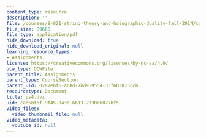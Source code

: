 ```yaml
---
content_type: resource
description: ''
file: /courses/8-821-string-theory-and-holographic-duality-fall-2014/cad5bf5f9f45043d66132330e6827bf5_MIT8_821F14_pset4.pdf
file_size: 89660
file_type: application/pdf
hide_download: true
hide_download_original: null
learning_resource_types:
- Assignments
license: https://creativecommons.org/licenses/by-nc-sa/4.0/
ocw_type: OCWFile
parent_title: Assignments
parent_type: CourseSection
parent_uid: 0287ebf6-a68d-7bd9-9554-33f603873ccb
resourcetype: Document
title: ps4.dvi
uid: cad5bf5f-9f45-043d-6613-2330e6827bf5
video_files:
  video_thumbnail_file: null
video_metadata:
  youtube_id: null
---
```

